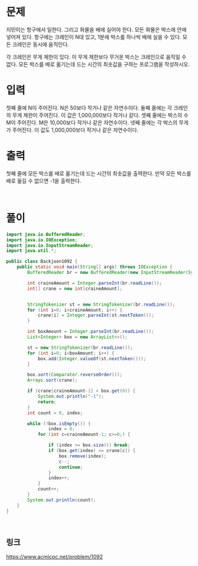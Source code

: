 # 문제
지민이는 항구에서 일한다. 그리고 화물을 배에 실어야 한다. 모든 화물은 박스에 안에 넣어져 있다. 항구에는 크레인이 N대 있고, 1분에 박스를 하나씩 배에 실을 수 있다. 모든 크레인은 동시에 움직인다.

각 크레인은 무게 제한이 있다. 이 무게 제한보다 무거운 박스는 크레인으로 움직일 수 없다. 모든 박스를 배로 옮기는데 드는 시간의 최솟값을 구하는 프로그램을 작성하시오.

# 입력
첫째 줄에 N이 주어진다. N은 50보다 작거나 같은 자연수이다. 둘째 줄에는 각 크레인의 무게 제한이 주어진다. 이 값은 1,000,000보다 작거나 같다. 셋째 줄에는 박스의 수 M이 주어진다. M은 10,000보다 작거나 같은 자연수이다. 넷째 줄에는 각 박스의 무게가 주어진다. 이 값도 1,000,000보다 작거나 같은 자연수이다.

# 출력
첫째 줄에 모든 박스를 배로 옮기는데 드는 시간의 최솟값을 출력한다. 만약 모든 박스를 배로 옮길 수 없으면 -1을 출력한다.

<br>

# 풀이
```java
import java.io.BufferedReader;
import java.io.IOException;
import java.io.InputStreamReader;
import java.util.*;

public class Backjoon1092 {
	public static void main(String[] args) throws IOException {
		BufferedReader br = new BufferedReader(new InputStreamReader(System.in));

		int craineAmount = Integer.parseInt(br.readLine());
		int[] crane = new int[craineAmount];


		StringTokenizer st = new StringTokenizer(br.readLine());
		for (int i=0; i<craineAmount; i++) {
			crane[i] = Integer.parseInt(st.nextToken());
		}

		int boxAmount = Integer.parseInt(br.readLine());
		List<Integer> box = new ArrayList<>();

		st = new StringTokenizer(br.readLine());
		for (int i=0; i<boxAmount; i++) {
			box.add(Integer.valueOf(st.nextToken()));
		}

		box.sort(Comparator.reverseOrder());
		Arrays.sort(crane);

		if (crane[craineAmount-1] < box.get(0)) {
			System.out.println("-1");
			return;
		}
		int count = 0, index;

		while (!box.isEmpty()) {
				index = 0;
			for (int c=craineAmount-1; c>=0;) {

				if (index >= box.size()) break;
				if (box.get(index) <= crane[c]) {
					box.remove(index);
					c--;
					continue;
				}
				index++;
			}
			count++;
		}
		System.out.println(count);
	}
}
```
<br>

## 링크
https://www.acmicpc.net/problem/1092
